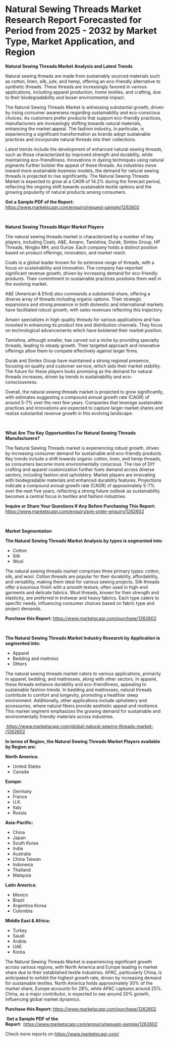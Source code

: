 <p><h1>Natural Sewing Threads Market Research Report Forecasted for Period from 2025 -  2032 by Market Type, Market Application, and Region</h1></p><p><strong>Natural Sewing Threads Market Analysis and Latest Trends</strong></p>
<p><p>Natural sewing threads are made from sustainably sourced materials such as cotton, linen, silk, jute, and hemp, offering an eco-friendly alternative to synthetic threads. These threads are increasingly favored in various applications, including apparel production, home textiles, and crafting, due to their biodegradability and lesser environmental impact.</p><p>The Natural Sewing Threads Market is witnessing substantial growth, driven by rising consumer awareness regarding sustainability and eco-conscious choices. As customers prefer products that support eco-friendly practices, manufacturers are increasingly shifting towards natural materials, enhancing the market appeal. The fashion industry, in particular, is experiencing a significant transformation as brands adopt sustainable practices and incorporate natural threads into their collections.</p><p>Latest trends include the development of enhanced natural sewing threads, such as those characterized by improved strength and durability, while maintaining eco-friendliness. Innovations in dyeing techniques using natural pigments further bolster the appeal of these threads. As industries move toward more sustainable business models, the demand for natural sewing threads is projected to rise significantly. The Natural Sewing Threads Market is expected to grow at a CAGR of 14.2% during the forecast period, reflecting the ongoing shift towards sustainable textile options and the growing popularity of natural products among consumers.</p></p>
<p><strong>Get a Sample PDF of the Report:&nbsp;</strong> <a href="https://www.marketscagr.com/enquiry/request-sample/1262602?utm_campaign=1766&utm_medium=2&utm_source=Github&utm_content=ia&utm_term=09022025&utm_id=natural-sewing-threads">https://www.marketscagr.com/enquiry/request-sample/1262602</a></p>
<p>&nbsp;</p>
<p><strong>Natural Sewing Threads Major Market Players</strong></p>
<p><p>The natural sewing threads market is characterized by a number of key players, including Coats, A&E, Amann, Tamishna, Durak, Simtex Group, HP Threads, Ningbo MH, and Gunze. Each company holds a distinct position based on product offerings, innovation, and market reach.</p><p>Coats is a global leader known for its extensive range of threads, with a focus on sustainability and innovation. The company has reported significant revenue growth, driven by increasing demand for eco-friendly products. Their commitment to sustainable practices positions them well in the evolving market.</p><p>A&E (American & Efird) also commands a substantial share, offering a diverse array of threads including organic options. Their strategic expansions and strong presence in both domestic and international markets have facilitated robust growth, with sales revenues reflecting this trajectory.</p><p>Amann specializes in high-quality threads for various applications and has invested in enhancing its product line and distribution channels. They focus on technological advancements which have bolstered their market position.</p><p>Tamishna, although smaller, has carved out a niche by providing specialty threads, leading to steady growth. Their targeted approach and innovative offerings allow them to compete effectively against larger firms.</p><p>Durak and Simtex Group have maintained a strong regional presence, focusing on quality and customer service, which aids their market stability. The future for these players looks promising as the demand for natural threads increases, driven by trends in sustainability and eco-consciousness.</p><p>Overall, the natural sewing threads market is projected to grow significantly, with estimates suggesting a compound annual growth rate (CAGR) of around 5-7% over the next few years. Companies that leverage sustainable practices and innovations are expected to capture larger market shares and realize substantial revenue growth in this evolving landscape.</p></p>
<p>&nbsp;</p>
<p><strong>What Are The Key Opportunities For Natural Sewing Threads Manufacturers?</strong></p>
<p><p>The Natural Sewing Threads market is experiencing robust growth, driven by increasing consumer demand for sustainable and eco-friendly products. Key trends include a shift towards organic cotton, linen, and hemp threads, as consumers become more environmentally conscious. The rise of DIY crafting and apparel customization further fuels demand across diverse sectors, including fashion and upholstery. Market players are innovating with biodegradable materials and enhanced durability features. Projections indicate a compound annual growth rate (CAGR) of approximately 5-7% over the next five years, reflecting a strong future outlook as sustainability becomes a central focus in textiles and fashion industries.</p></p>
<p><strong>Inquire or Share Your Questions If Any Before Purchasing This Report:</strong> <a href="https://www.marketscagr.com/enquiry/pre-order-enquiry/1262602?utm_campaign=1766&utm_medium=2&utm_source=Github&utm_content=ia&utm_term=09022025&utm_id=natural-sewing-threads">https://www.marketscagr.com/enquiry/pre-order-enquiry/1262602</a></p>
<p>&nbsp;</p>
<p><strong>Market Segmentation</strong></p>
<p><strong>The Natural Sewing Threads Market Analysis by types is segmented into:</strong></p>
<p><ul><li>Cotton</li><li>Silk</li><li>Wool</li></ul></p>
<p><p>The natural sewing threads market comprises three primary types: cotton, silk, and wool. Cotton threads are popular for their durability, affordability, and versatility, making them ideal for various sewing projects. Silk threads offer a luxurious finish with a smooth texture, often used in high-end garments and delicate fabrics. Wool threads, known for their strength and elasticity, are preferred in knitwear and heavy fabrics. Each type caters to specific needs, influencing consumer choices based on fabric type and project demands.</p></p>
<p><strong>Purchase this Report:&nbsp;</strong><a href="https://www.marketscagr.com/purchase/1262602?utm_campaign=1766&utm_medium=2&utm_source=Github&utm_content=ia&utm_term=09022025&utm_id=natural-sewing-threads">https://www.marketscagr.com/purchase/1262602</a></p>
<p>&nbsp;</p>
<p><strong>The Natural Sewing Threads Market Industry Research by Application is segmented into:</strong></p>
<p><ul><li>Apparel</li><li>Bedding and mattress</li><li>Others</li></ul></p>
<p><p>The natural sewing threads market caters to various applications, primarily in apparel, bedding, and mattresses, along with other sectors. In apparel, these threads enhance durability and eco-friendliness, appealing to sustainable fashion trends. In bedding and mattresses, natural threads contribute to comfort and longevity, promoting a healthier sleep environment. Additionally, other applications include upholstery and accessories, where natural fibers provide aesthetic appeal and resilience. This market segment emphasizes the growing demand for sustainable and environmentally friendly materials across industries.</p></p>
<p><a href="https://www.marketscagr.com/global-natural-sewing-threads-market-r1262602?utm_campaign=1766&utm_medium=2&utm_source=Github&utm_content=ia&utm_term=09022025&utm_id=natural-sewing-threads">&nbsp;https://www.marketscagr.com/global-natural-sewing-threads-market-r1262602</a></p>
<p><strong>In terms of Region, the Natural Sewing Threads Market Players available by Region are:</strong></p>
<p>
    <p> <strong> North America: </strong>
        <ul>
            <li>United States</li>
            <li>Canada</li>
        </ul>
        </p> 
    <p> <strong> Europe: </strong>
        <ul>
            <li>Germany</li>
            <li>France</li>
            <li>U.K.</li>
            <li>Italy</li>
            <li>Russia</li>
        </ul>
        </p> 
    <p> <strong> Asia-Pacific: </strong>
        <ul>
            <li>China</li>
            <li>Japan</li>
            <li>South Korea</li>
            <li>India</li>
            <li>Australia</li>
            <li>China Taiwan</li>
            <li>Indonesia</li>
            <li>Thailand</li>
            <li>Malaysia</li>
        </ul>
        </p> 
    <p> <strong> Latin America: </strong>
        <ul>
            <li>Mexico</li>
            <li>Brazil</li>
            <li>Argentina Korea</li>
            <li>Colombia</li>
        </ul>
        </p> 
    <p> <strong> Middle East & Africa: </strong>
        <ul>
            <li>Turkey</li>
            <li>Saudi</li>
            <li>Arabia</li>
            <li>UAE</li>
            <li>Korea</li>
        </ul>
    </p>
    </p>
<p><p>The Natural Sewing Threads Market is experiencing significant growth across various regions, with North America and Europe leading in market share due to their established textile industries. APAC, particularly China, is anticipated to exhibit the highest growth rate, driven by increasing demand for sustainable textiles. North America holds approximately 30% of the market share, Europe accounts for 28%, while APAC captures around 25%. China, as a major contributor, is expected to see around 20% growth, influencing global market dynamics.</p></p>
<p><strong>Purchase this Report: </strong><a href="https://www.marketscagr.com/purchase/1262602?utm_campaign=1766&utm_medium=2&utm_source=Github&utm_content=ia&utm_term=09022025&utm_id=natural-sewing-threads">https://www.marketscagr.com/purchase/1262602</a></p>
<p>&nbsp;<strong>Get a Sample PDF of the Report:&nbsp;&nbsp;</strong><a href="https://www.marketscagr.com/enquiry/request-sample/1262602?utm_campaign=1766&utm_medium=2&utm_source=Github&utm_content=ia&utm_term=09022025&utm_id=natural-sewing-threads">https://www.marketscagr.com/enquiry/request-sample/1262602</a></p>
<p><strong></strong></p>
<p>Check more reports on <a href="https://www.marketscagr.com/?utm_campaign=1766&utm_medium=2&utm_source=Github&utm_content=ia&utm_term=09022025&utm_id=natural-sewing-threads">https://www.marketscagr.com/</a></p>